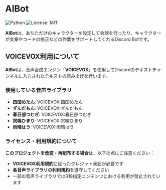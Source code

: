 # AIBot

![Python](https://img.shields.io/badge/Python-3.12-blue.svg?logo=python&logoColor=white&style=flat&labelColor=24292e)
![License: MIT](https://img.shields.io/badge/License-MIT-yellow.svg)

**AIBot**は、あなただけのキャラクターを設定して会話を行ったり、キャラクターが文章やコードの修正などの作業をサポートしてくれるDiscord Botです。

## VOICEVOX利用について

**AIBot**は、音声合成エンジン「**VOICEVOX**」を使用してDiscordのテキストチャンネルに入力されたテキストの読み上げを行います。

### 使用している音声ライブラリ

* **四国めたん**: VOICEVOX:四国めたん
* **ずんだもん**: VOICEVOX:ずんだもん
* **春日部つむぎ**: VOICEVOX:春日部つむぎ
* **冥鳴ひまり**: VOICEVOX:冥鳴ひまり
* **雨晴はう**: VOICEVOX:雨晴はう

### ライセンス・利用規約について

**このプロジェクトを改変・再配布する場合**は、以下の点にご注意ください：

* **VOICEVOX利用規約**に従ったクレジット表記が必要です
* **各音声ライブラリの利用規約**を遵守してください
* 一部の音声ライブラリではR18指定コンテンツにおける利用が禁止されています
